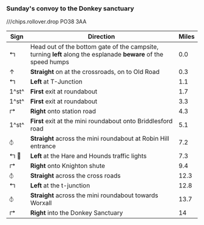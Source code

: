 ### Sunday's convoy to the Donkey sanctuary

///chips.rollover.drop PO38 3AA

| Sign               | Direction                                                                                                       | Miles |
| ------------------ | --------------------------------------------------------------------------------------------------------------- | ----- |
| &#x21b0;           | Head out of the bottom gate of the campsite, turning **left** along the esplanade **beware** of the speed humps | 0.0   |
| &#x2191;           | **Straight** on at the crossroads, on to Old Road                                                               | 0.3   |
| &#x21b0;           | **Left** at T-Junction                                                                                          | 1.1   |
| 1^st^              | **First** exit at roundabout                                                                                    | 1.7   |
| 1^st^              | **First** exit at roundabout                                                                                    | 3.3   |
| &#x21b1;           | **Right** onto station road                                                                                     | 4.3   |
| 1^st^              | **First** exit at the mini roundabout onto Briddlesford road                                                    | 5.1   |
| &#x29BD;           | **Straight** across the mini roundabout at Robin Hill entrance                                                  | 7.2   |
| &#x21b0; &#x1F6A6; | **Left** at the Hare and Hounds traffic lights                                                                  | 7.3   |
| &#x21b1;           | **Right** onto Knighton shute                                                                                   | 9.4   |
| &#x29BD;           | **Straight** across the cross roads                                                                             | 12.3  |
| &#x21b0;           | **Left** at the t-junction                                                                                      | 12.8  |
| &#x29BD;           | **Straight** across the mini roundabout towards Worxall                                                         | 13.7  |
| &#x21b1;           | **Right** into the Donkey Sanctuary                                                                             | 14    |
